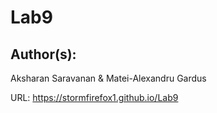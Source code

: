 # Lab9

## Author(s):

Aksharan Saravanan & Matei-Alexandru Gardus

URL: https://stormfirefox1.github.io/Lab9